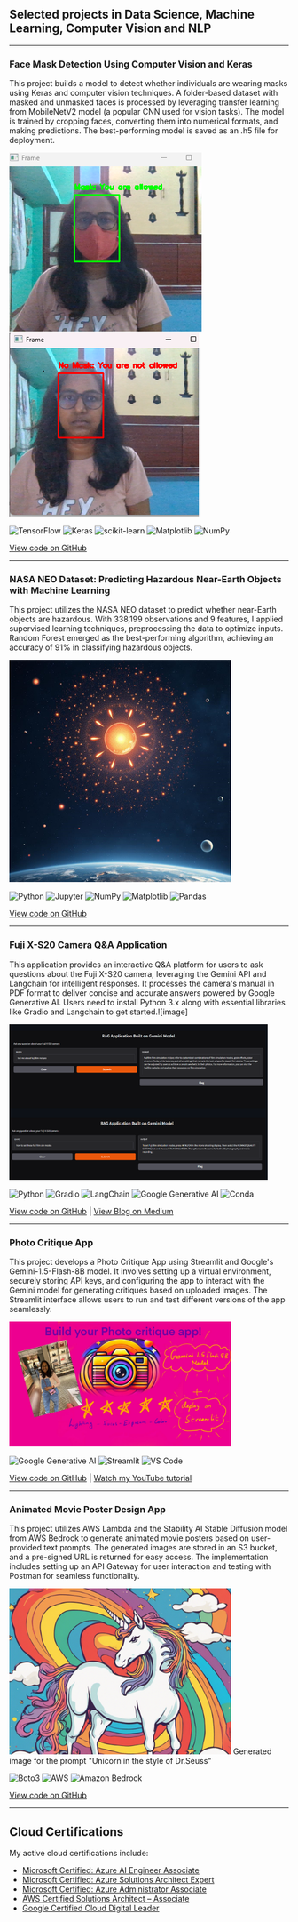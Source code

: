 ## Selected projects in Data Science, Machine Learning, Computer Vision and NLP

---

### Face Mask Detection Using Computer Vision and Keras 

This project builds a model to detect whether individuals are wearing masks using Keras and computer vision techniques. A folder-based dataset with masked and unmasked faces is processed by leveraging transfer learning from MobileNetV2 model (a popular CNN used for vision tasks). The model is trained by cropping faces, converting them into numerical formats, and making predictions. The best-performing model is saved as an .h5 file for deployment. 

<img src="images/with_facemask.png?raw=true" /> <img src="images/without_facemask.png?raw=true" />

![TensorFlow](https://img.shields.io/badge/TensorFlow-FF6F00?logo=tensorflow&logoColor=white) ![Keras](https://img.shields.io/badge/Keras-D00000?logo=keras&logoColor=white) ![scikit-learn](https://img.shields.io/badge/scikit--learn-F7931E?logo=scikit-learn&logoColor=white) ![Matplotlib](https://img.shields.io/badge/Matplotlib-ffffff?logo=matplotlib) ![NumPy](https://img.shields.io/badge/NumPy-013243?logo=numpy)

[View code on GitHub](https://github.com/lulu3202/Deep_Learning)

---

### NASA NEO Dataset: Predicting Hazardous Near-Earth Objects with Machine Learning

This  project utilizes the NASA NEO dataset to predict whether near-Earth objects are hazardous. With 338,199 observations and 9 features, I applied supervised learning techniques, preprocessing the data to optimize inputs. Random Forest emerged as the best-performing algorithm, achieving an accuracy of 91% in classifying hazardous objects.

<img src="images/nasa_neo.png?raw=true" width="400" />


![Python](https://img.shields.io/badge/Python-3776AB?logo=python&logoColor=white) ![Jupyter](https://img.shields.io/badge/Jupyter-F37626?logo=jupyter&logoColor=white) ![NumPy](https://img.shields.io/badge/NumPy-013243?logo=numpy) ![Matplotlib](https://img.shields.io/badge/Matplotlib-ffffff?logo=matplotlib) ![Pandas](https://img.shields.io/badge/Pandas-150458?logo=pandas)

[View code on GitHub](https://github.com/lulu3202/ML-DS-Capstone-Project/tree/main)

---

### Fuji X-S20 Camera Q&A Application

This application provides an interactive Q&A platform for users to ask questions about the Fuji X-S20 camera, leveraging the Gemini API and Langchain for intelligent responses. It processes the camera's manual in PDF format to deliver concise and accurate answers powered by Google Generative AI. Users need to install Python 3.x along with essential libraries like Gradio and Langchain to get started.![image]

<img src="images/pdf_r.png?raw=true" />

![Python](https://img.shields.io/badge/Python-3776AB?logo=python&logoColor=white) ![Gradio](https://img.shields.io/badge/Gradio-00B4D8?logo=gradio&logoColor=white) ![LangChain](https://img.shields.io/badge/LangChain-00A3E0?logo=python&logoColor=white) ![Google Generative AI](https://img.shields.io/badge/Google%20Generative%20AI-4285F4?logo=google&logoColor=white) ![Conda](https://img.shields.io/badge/Conda-40A9E0?logo=anaconda&logoColor=white)

[View code on GitHub](https://github.com/lulu3202/PDF_RAG_Reader)  |  [View Blog on Medium](https://medium.com/@devipriyakaruppiah/building-a-fuji-x-s20-camera-q-a-app-with-gemini-langchain-and-gradio-befc8d620721)

---

### Photo Critique App

This project develops a Photo Critique App using Streamlit and Google's Gemini-1.5-Flash-8B model. It involves setting up a virtual environment, securely storing API keys, and configuring the app to interact with the Gemini model for generating critiques based on uploaded images. The Streamlit interface allows users to run and test different versions of the app seamlessly.

<img src="images/critique_app.jpg?raw=true" width="400" />

![Google Generative AI](https://img.shields.io/badge/Google%20Generative%20AI-4285F4?logo=google&logoColor=white) ![Streamlit](https://img.shields.io/badge/Streamlit-FF4B4B?logo=streamlit&logoColor=white) ![VS Code](https://img.shields.io/badge/VS%20Code-007ACC?logo=visual-studio-code&logoColor=white)

[View code on GitHub](https://github.com/lulu3202/photo_critique_app1)  |  [Watch my YouTube tutorial](https://www.youtube.com/watch?si=h0Bqhnu2vOidbIZY&v=tUB6nulmk3s&feature=youtu.be)

---

### Animated Movie Poster Design App

This project utilizes AWS Lambda and the Stability AI Stable Diffusion model from AWS Bedrock to generate animated movie posters based on user-provided text prompts. The generated images are stored in an S3 bucket, and a pre-signed URL is returned for easy access. The implementation includes setting up an API Gateway for user interaction and testing with Postman for seamless functionality.

<img src="images/unicorn.png?raw=true" width="400" />
Generated image for the prompt "Unicorn in the style of Dr.Seuss"

![Boto3](https://img.shields.io/badge/Boto3-FF9900?logo=amazonaws&logoColor=white) ![AWS](https://img.shields.io/badge/Amazon%20Web%20Services-232F3E?logo=amazonaws&logoColor=white) ![Amazon Bedrock](https://img.shields.io/badge/Amazon%20Bedrock-FF9900?logo=amazonaws&logoColor=white)

[View code on GitHub](https://github.com/lulu3202/Image_Generation_with_Bedrock/blob/main/README.md)

---

## Cloud Certifications 
My active cloud certifications include:

- [Microsoft Certified: Azure AI Engineer Associate](https://learn.microsoft.com/en-us/users/devi-6391/credentials/bd28630d2b036a1a?ref=https%3A%2F%2Fwww.linkedin.com%2F)
- [Microsoft Certified: Azure Solutions Architect Expert](https://learn.microsoft.com/en-us/users/devi-6391/credentials/7aacac48819cc637?ref=https%3A%2F%2Fwww.linkedin.com%2F)
- [Microsoft Certified: Azure Administrator Associate](https://learn.microsoft.com/en-us/users/devi-6391/credentials/6e72329de036849d?ref=https%3A%2F%2Fwww.linkedin.com%2F)
- [AWS Certified Solutions Architect – Associate](https://www.credly.com/badges/fe5d9495-2ca7-4f0e-b376-3379ed63b025/linked_in_profile)
- [Google Certified Cloud Digital Leader](https://www.credential.net/48420cc4-5689-4376-a7e0-a21429b939df#gs.0me98g)
